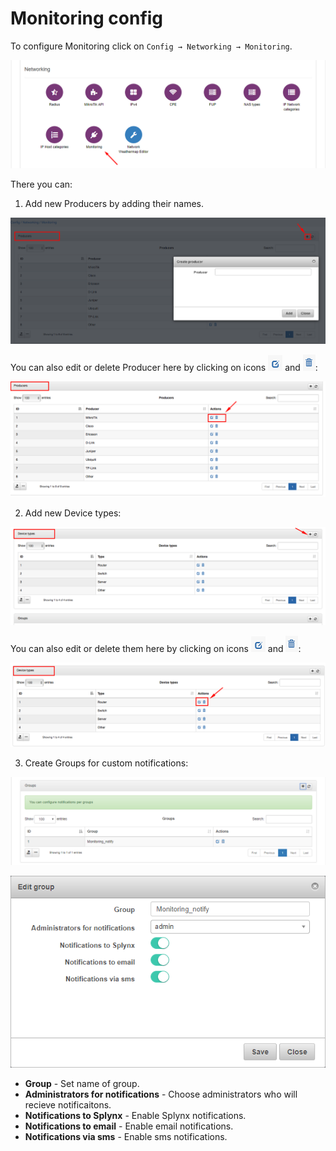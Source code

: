Monitoring config
=================

To configure Monitoring click on `Config → Networking → Monitoring`.

![](menu.png)

There you can:
1. Add new Producers by adding their names.

  ![Create producer](1.png)

  You can also edit or delete Producer here by clicking on icons ![](edit_icon.png) and ![](delete_icon.png):

  ![Producers](producers.png)


2. Add new Device types:

  ![Device types](device_types.png)

  You can also edit or delete them here by clicking on icons ![](edit_icon.png) and ![](delete_icon.png):

  ![Device types](device_types2.png)


3. Create Groups for custom notifications:

  ![Groups](groups.png)

  ![Edit groups](edit_group.png)

  * **Group** - Set name of group.
  * **Administrators for notifications** - Choose administrators who will recieve notificaitons.
  * **Notifications to Splynx** - Enable Splynx notifications.
  * **Notifications to email** - Enable email notifications.
  * **Notifications via sms** - Enable sms notifications.
